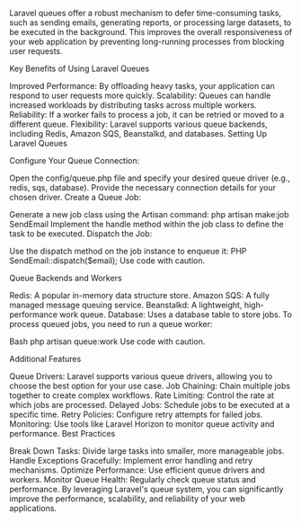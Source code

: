 Laravel queues offer a robust mechanism to defer time-consuming tasks, such as sending emails, generating reports, or processing large datasets, to be executed in the background. This improves the overall responsiveness of your web application by preventing long-running processes from blocking user requests.

Key Benefits of Using Laravel Queues

Improved Performance: By offloading heavy tasks, your application can respond to user requests more quickly.
Scalability: Queues can handle increased workloads by distributing tasks across multiple workers.
Reliability: If a worker fails to process a job, it can be retried or moved to a different queue.
Flexibility: Laravel supports various queue backends, including Redis, Amazon SQS, Beanstalkd, and databases.
Setting Up Laravel Queues

Configure Your Queue Connection:

Open the config/queue.php file and specify your desired queue driver (e.g., redis, sqs, database).
Provide the necessary connection details for your chosen driver.
Create a Queue Job:

Generate a new job class using the Artisan command: php artisan make:job SendEmail
Implement the handle method within the job class to define the task to be executed.
Dispatch the Job:

Use the dispatch method on the job instance to enqueue it:
PHP
SendEmail::dispatch($email);
Use code with caution.

Queue Backends and Workers

Redis: A popular in-memory data structure store.
Amazon SQS: A fully managed message queuing service.
Beanstalkd: A lightweight, high-performance work queue.
Database: Uses a database table to store jobs.
To process queued jobs, you need to run a queue worker:

Bash
php artisan queue:work
Use code with caution.

Additional Features

Queue Drivers: Laravel supports various queue drivers, allowing you to choose the best option for your use case.
Job Chaining: Chain multiple jobs together to create complex workflows.
Rate Limiting: Control the rate at which jobs are processed.
Delayed Jobs: Schedule jobs to be executed at a specific time.
Retry Policies: Configure retry attempts for failed jobs.
Monitoring: Use tools like Laravel Horizon to monitor queue activity and performance.
Best Practices

Break Down Tasks: Divide large tasks into smaller, more manageable jobs.
Handle Exceptions Gracefully: Implement error handling and retry mechanisms.
Optimize Performance: Use efficient queue drivers and workers.
Monitor Queue Health: Regularly check queue status and performance.
By leveraging Laravel's queue system, you can significantly improve the performance, scalability, and reliability of your web applications.